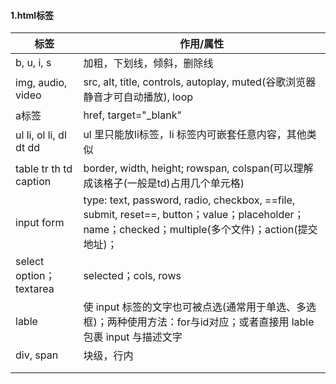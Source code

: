 #### 1.html标签

| 标签                    | 作用/属性                                                    |
| ----------------------- | ------------------------------------------------------------ |
| b, u, i, s              | 加粗，下划线，倾斜，删除线                                   |
| img, audio, video       | src, alt, title, controls, autoplay, muted(谷歌浏览器静音才可自动播放), loop |
| a标签                   | href, target="_blank"                                        |
| ul li, ol li, dl dt dd  | ul 里只能放li标签，li 标签内可嵌套任意内容，其他类似         |
| table tr th td caption  | border, width, height; rowspan, colspan(可以理解成该格子(一般是td)占用几个单元格) |
| input form              | type: text, password, radio, checkbox, ==file, submit, reset==, button；value；placeholder；name；checked；multiple(多个文件)；action(提交地址)； |
| select option；textarea | selected；cols, rows                                         |
| lable                   | 使 input 标签的文字也可被点选(通常用于单选、多选框)；两种使用方法：for与id对应；或者直接用 lable 包裹 input 与描述文字 |
| div, span               | 块级，行内                                                   |
|                         |                                                              |
|                         |                                                              |





